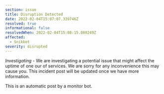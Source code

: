 ```yaml
---
section: issue
title: Disruption Detected
date: 2022-02-04T15:07:07.339746Z
resolved: true
informational: false
resolvedWhen: 2022-02-04T15:08:15.080249Z
affected:
  - Snikket
severity: disrupted
---
```

*Investigating* - We are investigating a potential issue that might affect the uptime of one our of services. We are sorry for any inconvenience this may cause you. This incident post will be updated once we have more information.

This is an automatic post by a monitor bot.
        